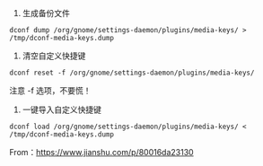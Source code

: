 1. 生成备份文件
```
dconf dump /org/gnome/settings-daemon/plugins/media-keys/ > /tmp/dconf-media-keys.dump
```
1. 清空自定义快捷键
```
dconf reset -f /org/gnome/settings-daemon/plugins/media-keys/
```
注意 -f 选项，不要慌！

1. 一键导入自定义快捷键
```
dconf load /org/gnome/settings-daemon/plugins/media-keys/ < /tmp/dconf-media-keys.dump
```
From：https://www.jianshu.com/p/80016da23130
